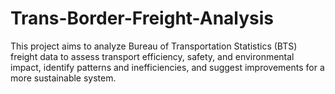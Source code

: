 # Trans-Border-Freight-Analysis
This project aims to analyze Bureau of Transportation Statistics (BTS) freight data to assess transport efficiency, safety, and environmental impact, identify patterns and inefficiencies, and suggest improvements for a more sustainable system.
